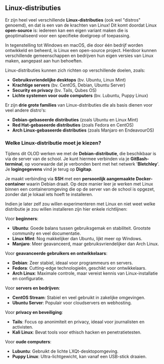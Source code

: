 ## Linux-distributies

Er zijn heel veel verschillende **Linux-distributies** (ook wel "distros" genoemd), en dat is een van de krachten van Linux! Dit komt doordat Linux **open-source** is: iedereen kan een eigen variant maken die is geoptimaliseerd voor een specifieke doelgroep of toepassing.

In tegenstelling tot Windows en macOS, die door één bedrijf worden ontwikkeld en beheerd, is Linux een open-source project. Hierdoor kunnen verschillende gemeenschappen en bedrijven hun eigen versies van Linux maken, aangepast aan hun behoeften.

Linux-distributies kunnen zich richten op verschillende doelen, zoals:

- **Gebruiksvriendelijke desktops** (bv. Ubuntu, Linux Mint)
- **Krachtige servers** (bv. CentOS, Debian, Ubuntu Server)
- **Security en privacy** (bv. Tails, Qubes OS)
- **Lichte systemen voor oude computers** (bv. Lubuntu, Puppy Linux)

Er zijn **drie grote families** van Linux-distributies die als basis dienen voor veel andere distro's:

- **Debian-gebaseerde distributies** (zoals Ubuntu en Linux Mint)
- **Red Hat-gebaseerde distributies** (zoals Fedora en CentOS)
- **Arch Linux-gebaseerde distributies** (zoals Manjaro en EndeavourOS)

### Welke Linux-distributie moet je kiezen?

Tijdens dit OLOD werken we met de **Debian-distributie**, die beschikbaar is via de server van de school. Je kunt hiermee verbinden via je **GitBash-terminal**, op voorwaarde dat je verbonden bent met het netwerk '**Bletchley**'. Je **logingegevens** vind je terug op **Digitap**.

Je maakt verbinding via **SSH** met een **persoonlijk aangemaakte Docker-container** waarin Debian draait. Op deze manier leer je werken met Linux binnen een containeromgeving die op de server van de school is opgezet, zonder dat je lokaal iets hoeft te installeren.

Indien je later zelf zou willen experimenteren met Linux en niet weet welke distributie je zou willen installeren zijn hier enkele richtlijnen:

Voor **beginners**:
- **Ubuntu**: Goede balans tussen gebruiksgemak en stabiliteit. Grootste community en veel documentatie.
- **Linux Mint**: Nog makkelijker dan Ubuntu, lijkt meer op Windows.
- **Manjaro**: Meer geavanceerd, maar gebruiksvriendelijker dan Arch Linux.

Voor **geavanceerde gebruikers en ontwikkelaars**:
- **Debian**: Zeer stabiel, ideaal voor programmeurs en servers.
- **Fedora**: Cutting-edge technologieën, geschikt voor ontwikkelaars.
- **Arch Linux**: Maximale controle, maar vereist kennis van Linux-installatie en configuratie.

Voor **servers en bedrijven**:
- **CentOS Stream**: Stabiel en veel gebruikt in zakelijke omgevingen.
- **Ubuntu Server**: Populair voor cloudservers en webhosting.

Voor **privacy en beveiliging**:
- **Tails**: Focus op anonimiteit en privacy, ideaal voor journalisten en activisten.
- **Kali Linux**: Bevat tools voor ethisch hacken en penetratietesten.

Voor **oude computers**:
- **Lubuntu**: Gebruikt de lichte LXQt-desktopomgeving.
- **Puppy Linux**: Ultra-lichtgewicht, kan vanaf een USB-stick draaien.